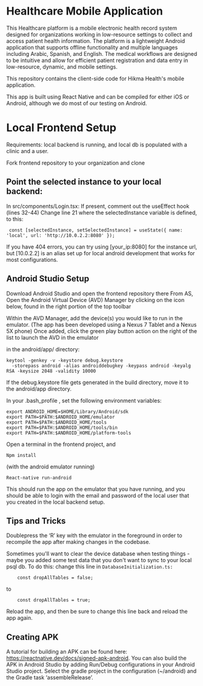 # Healthcare Mobile Application

This Healthcare platform is a mobile electronic health record system designed for organizations working in low-resource settings to collect and access patient health information. The platform is a lightweight Android application that supports offline functionality and multiple languages including Arabic, Spanish, and English. The medical workflows are designed to be intuitive and allow for efficient patient registration and data entry in low-resource, dynamic, and mobile settings.

This repository contains the client-side code for Hikma Health's mobile application.

This app is built using React Native and can be compiled for either iOS or Android, although we do most of our testing on Android. 

# Local Frontend Setup

Requirements: local backend is running, and local db is populated with a clinic and a user.

Fork frontend repository to your organization and clone

**Point the selected instance to your local backend:**
-----------------------------------------------------------
In src/components/Login.tsx:
If present, comment out the useEffect hook (lines 32-44)
Change line 21 where the selectedInstance variable is defined, to this:
```
 const [selectedInstance, setSelectedInstance] = useState({ name: 'local', url: 'http://10.0.2.2:8080' });
```

If you have 404 errors, you can try using [your_ip:8080] for the instance url, but [10.0.2.2] is an alias set up for local android development that works for most configurations.

**Android Studio Setup**
------------------------
Download Android Studio and open the frontend repository there
From AS, Open the Android Virtual Device (AVD) Manager by clicking on the icon below, found in the right portion of the top toolbar


Within the AVD Manager, add the device(s) you would like to run in the emulator.
(The app has been developed using a Nexus 7 Tablet and a Nexus 5X phone)
Once added, click the green play button action on the right of the list to launch the AVD in the emulator

in the android/app/ directory: 
```
keytool -genkey -v -keystore debug.keystore
  -storepass android -alias androiddebugkey -keypass android -keyalg RSA -keysize 2048 -validity 10000
```

If the debug.keystore file gets generated in the build directory, move it to the android/app directory.

In your .bash_profile , set the following environment variables:
```
export ANDROID_HOME=$HOME/Library/Android/sdk
export PATH=$PATH:$ANDROID_HOME/emulator
export PATH=$PATH:$ANDROID_HOME/tools
export PATH=$PATH:$ANDROID_HOME/tools/bin
export PATH=$PATH:$ANDROID_HOME/platform-tools
```

Open a terminal in the frontend project, and
```
Npm install
```
(with the android emulator running)
```
React-native run-android
```

This should run the app on the emulator that you have running, and you should be able to login with the email and password of the local user that you created in the local backend setup.

**Tips and Tricks**
-------------------
Doublepress the ‘R’ key with the emulator in the foreground in order to recompile the app after making changes in the codebase.

Sometimes you'll want to clear the device database when testing things - maybe you added some test data that you don't want to sync to your local psql db. To do this:
change this line in `DatabaseInitialization.ts:`
```
    const dropAllTables = false;
```
to
```
    const dropAllTables = true;
```

Reload the app, and then be sure to change this line back and reload the app again.

Creating APK
-----------------
A tutorial for building an APK can be found here: https://reactnative.dev/docs/signed-apk-android. You can also build the APK in Android Studio by adding Run/Debug configurations in your Android Studio project. Select the gradle project in the configuration (~/android) and the Gradle task ‘assembleRelease’.

